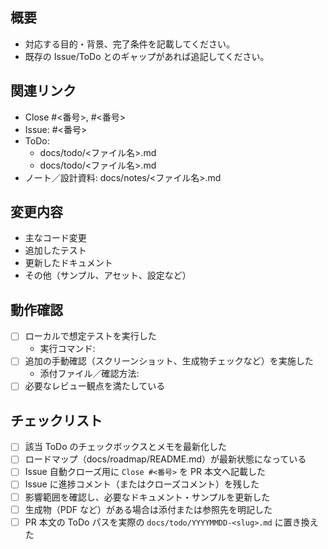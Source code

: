 ## 概要
- 対応する目的・背景、完了条件を記載してください。
- 既存の Issue/ToDo とのギャップがあれば追記してください。

## 関連リンク
- Close #<番号>, #<番号>
- Issue: #<番号>
- ToDo:
  - docs/todo/<ファイル名>.md
  - docs/todo/<ファイル名>.md
- ノート／設計資料: docs/notes/<ファイル名>.md

## 変更内容
- 主なコード変更
- 追加したテスト
- 更新したドキュメント
- その他（サンプル、アセット、設定など）

## 動作確認
- [ ] ローカルで想定テストを実行した
  - 実行コマンド:
- [ ] 追加の手動確認（スクリーンショット、生成物チェックなど）を実施した
  - 添付ファイル／確認方法:
- [ ] 必要なレビュー観点を満たしている

## チェックリスト
- [ ] 該当 ToDo のチェックボックスとメモを最新化した
- [ ] ロードマップ（docs/roadmap/README.md）が最新状態になっている
- [ ] Issue 自動クローズ用に `Close #<番号>` を PR 本文へ記載した
- [ ] Issue に進捗コメント（またはクローズコメント）を残した
- [ ] 影響範囲を確認し、必要なドキュメント・サンプルを更新した
- [ ] 生成物（PDF など）がある場合は添付または参照先を明記した
- [ ] PR 本文の ToDo パスを実際の `docs/todo/YYYYMMDD-<slug>.md` に置き換えた
